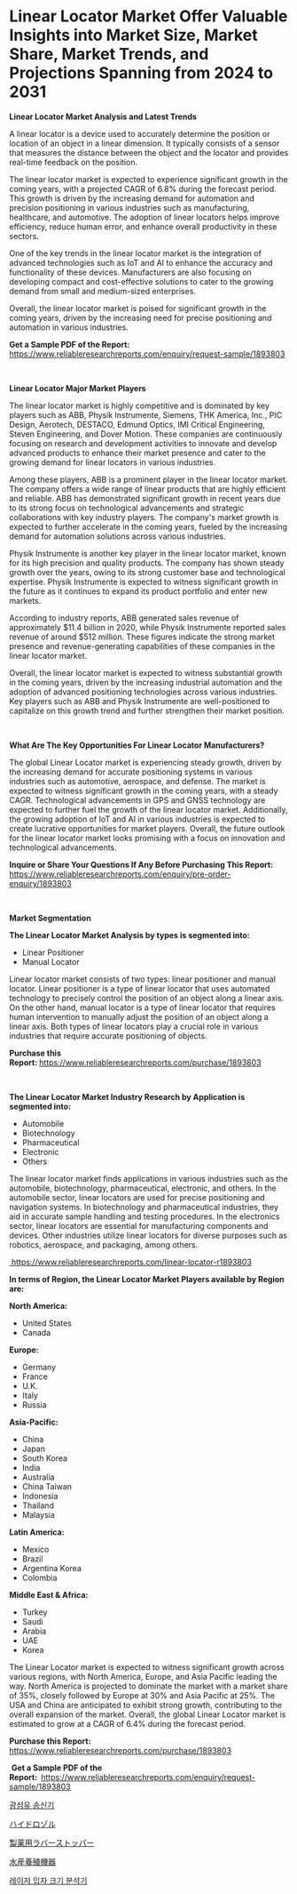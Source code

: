 <p><h1>Linear Locator Market Offer Valuable Insights into Market Size, Market Share, Market Trends, and Projections Spanning from 2024 to 2031</h1></p><p><strong>Linear Locator Market Analysis and Latest Trends</strong></p>
<p><p>A linear locator is a device used to accurately determine the position or location of an object in a linear dimension. It typically consists of a sensor that measures the distance between the object and the locator and provides real-time feedback on the position.</p><p>The linear locator market is expected to experience significant growth in the coming years, with a projected CAGR of 6.8% during the forecast period. This growth is driven by the increasing demand for automation and precision positioning in various industries such as manufacturing, healthcare, and automotive. The adoption of linear locators helps improve efficiency, reduce human error, and enhance overall productivity in these sectors.</p><p>One of the key trends in the linear locator market is the integration of advanced technologies such as IoT and AI to enhance the accuracy and functionality of these devices. Manufacturers are also focusing on developing compact and cost-effective solutions to cater to the growing demand from small and medium-sized enterprises.</p><p>Overall, the linear locator market is poised for significant growth in the coming years, driven by the increasing need for precise positioning and automation in various industries.</p></p>
<p><strong>Get a Sample PDF of the Report:&nbsp;</strong> <a href="https://www.reliableresearchreports.com/enquiry/request-sample/1893803">https://www.reliableresearchreports.com/enquiry/request-sample/1893803</a></p>
<p>&nbsp;</p>
<p><strong>Linear Locator Major Market Players</strong></p>
<p><p>The linear locator market is highly competitive and is dominated by key players such as ABB, Physik Instrumente, Siemens, THK America, Inc., PIC Design, Aerotech, DESTACO, Edmund Optics, IMI Critical Engineering, Steven Engineering, and Dover Motion. These companies are continuously focusing on research and development activities to innovate and develop advanced products to enhance their market presence and cater to the growing demand for linear locators in various industries.</p><p>Among these players, ABB is a prominent player in the linear locator market. The company offers a wide range of linear  products that are highly efficient and reliable. ABB has demonstrated significant growth in recent years due to its strong focus on technological advancements and strategic collaborations with key industry players. The company's market growth is expected to further accelerate in the coming years, fueled by the increasing demand for automation solutions across various industries.</p><p>Physik Instrumente is another key player in the linear locator market, known for its high precision and quality products. The company has shown steady growth over the years, owing to its strong customer base and technological expertise. Physik Instrumente is expected to witness significant growth in the future as it continues to expand its product portfolio and enter new markets.</p><p>According to industry reports, ABB generated sales revenue of approximately $11.4 billion in 2020, while Physik Instrumente reported sales revenue of around $512 million. These figures indicate the strong market presence and revenue-generating capabilities of these companies in the linear locator market.</p><p>Overall, the linear locator market is expected to witness substantial growth in the coming years, driven by the increasing industrial automation and the adoption of advanced positioning technologies across various industries. Key players such as ABB and Physik Instrumente are well-positioned to capitalize on this growth trend and further strengthen their market position.</p></p>
<p>&nbsp;</p>
<p><strong>What Are The Key Opportunities For Linear Locator Manufacturers?</strong></p>
<p><p>The global Linear Locator market is experiencing steady growth, driven by the increasing demand for accurate positioning systems in various industries such as automotive, aerospace, and defense. The market is expected to witness significant growth in the coming years, with a steady CAGR. Technological advancements in GPS and GNSS technology are expected to further fuel the growth of the linear locator market. Additionally, the growing adoption of IoT and AI in various industries is expected to create lucrative opportunities for market players. Overall, the future outlook for the linear locator market looks promising with a focus on innovation and technological advancements.</p></p>
<p><strong>Inquire or Share Your Questions If Any Before Purchasing This Report:</strong> <a href="https://www.reliableresearchreports.com/enquiry/pre-order-enquiry/1893803">https://www.reliableresearchreports.com/enquiry/pre-order-enquiry/1893803</a></p>
<p>&nbsp;</p>
<p><strong>Market Segmentation</strong></p>
<p><strong>The Linear Locator Market Analysis by types is segmented into:</strong></p>
<p><ul><li>Linear Positioner</li><li>Manual Locator</li></ul></p>
<p><p>Linear locator market consists of two types: linear positioner and manual locator. Linear positioner is a type of linear locator that uses automated technology to precisely control the position of an object along a linear axis. On the other hand, manual locator is a type of linear locator that requires human intervention to manually adjust the position of an object along a linear axis. Both types of linear locators play a crucial role in various industries that require accurate positioning of objects.</p></p>
<p><strong>Purchase this Report:&nbsp;</strong><a href="https://www.reliableresearchreports.com/purchase/1893803">https://www.reliableresearchreports.com/purchase/1893803</a></p>
<p>&nbsp;</p>
<p><strong>The Linear Locator Market Industry Research by Application is segmented into:</strong></p>
<p><ul><li>Automobile</li><li>Biotechnology</li><li>Pharmaceutical</li><li>Electronic</li><li>Others</li></ul></p>
<p><p>The linear locator market finds applications in various industries such as the automobile, biotechnology, pharmaceutical, electronic, and others. In the automobile sector, linear locators are used for precise positioning and navigation systems. In biotechnology and pharmaceutical industries, they aid in accurate sample handling and testing procedures. In the electronics sector, linear locators are essential for manufacturing components and devices. Other industries utilize linear locators for diverse purposes such as robotics, aerospace, and packaging, among others.</p></p>
<p><a href="https://www.reliableresearchreports.com/linear-locator-r1893803">&nbsp;https://www.reliableresearchreports.com/linear-locator-r1893803</a></p>
<p><strong>In terms of Region, the Linear Locator Market Players available by Region are:</strong></p>
<p>
    <p> <strong> North America: </strong>
        <ul>
            <li>United States</li>
            <li>Canada</li>
        </ul>
        </p> 
    <p> <strong> Europe: </strong>
        <ul>
            <li>Germany</li>
            <li>France</li>
            <li>U.K.</li>
            <li>Italy</li>
            <li>Russia</li>
        </ul>
        </p> 
    <p> <strong> Asia-Pacific: </strong>
        <ul>
            <li>China</li>
            <li>Japan</li>
            <li>South Korea</li>
            <li>India</li>
            <li>Australia</li>
            <li>China Taiwan</li>
            <li>Indonesia</li>
            <li>Thailand</li>
            <li>Malaysia</li>
        </ul>
        </p> 
    <p> <strong> Latin America: </strong>
        <ul>
            <li>Mexico</li>
            <li>Brazil</li>
            <li>Argentina Korea</li>
            <li>Colombia</li>
        </ul>
        </p> 
    <p> <strong> Middle East & Africa: </strong>
        <ul>
            <li>Turkey</li>
            <li>Saudi</li>
            <li>Arabia</li>
            <li>UAE</li>
            <li>Korea</li>
        </ul>
    </p>
    </p>
<p><p>The Linear Locator market is expected to witness significant growth across various regions, with North America, Europe, and Asia Pacific leading the way. North America is projected to dominate the market with a market share of 35%, closely followed by Europe at 30% and Asia Pacific at 25%. The USA and China are anticipated to exhibit strong growth, contributing to the overall expansion of the market. Overall, the global Linear Locator market is estimated to grow at a CAGR of 6.4% during the forecast period.</p></p>
<p><strong>Purchase this Report: </strong><a href="https://www.reliableresearchreports.com/purchase/1893803">https://www.reliableresearchreports.com/purchase/1893803</a></p>
<p>&nbsp;<strong>Get a Sample PDF of the Report:&nbsp;&nbsp;</strong><a href="https://www.reliableresearchreports.com/enquiry/request-sample/1893803">https://www.reliableresearchreports.com/enquiry/request-sample/1893803</a></p>
<p><strong></strong></p>
<p><p><a href="https://medium.com/@kavonhansen15/%EA%B4%91%EC%84%AC%EC%9C%A0-%EC%86%A1%EC%8B%A0%EA%B8%B0-%EC%8B%9C%EC%9E%A5-%EB%B6%84%EC%84%9D-%EA%B8%80%EB%A1%9C%EB%B2%8C-%EC%82%B0%EC%97%85-%EC%A0%84%EB%A7%9D-%EB%B0%8F-%EC%98%88%EC%B8%A1-2024%EB%85%84%EB%B6%80%ED%84%B0-2031%EB%85%84-e32595ce88bf">광섬유 송신기</a></p><p><a href="https://medium.com/@carolynsparkly/%E3%83%8F%E3%82%A4%E3%83%89%E3%83%AD%E3%82%BD%E3%83%AB%E5%B8%82%E5%A0%B4%E3%81%AF-%E5%B8%82%E5%A0%B4%E3%82%B7%E3%82%A7%E3%82%A2-%E5%B8%82%E5%A0%B4%E3%83%88%E3%83%AC%E3%83%B3%E3%83%89-%E5%B8%82%E5%A0%B4%E6%88%90%E9%95%B7%E3%81%AB%E9%96%A2%E3%81%99%E3%82%8B%E6%83%85%E5%A0%B1%E3%82%92%E6%8F%90%E4%BE%9B%E3%81%97%E3%81%BE%E3%81%99-ee8d71876a59">ハイドロゾル</a></p><p><a href="https://medium.com/@lauriank/%E5%8C%BB%E8%96%AC%E5%93%81%E7%94%A8%E3%83%A9%E3%83%90%E3%83%BC%E3%82%B9%E3%83%88%E3%83%83%E3%83%91%E3%83%BC%E5%B8%82%E5%A0%B4%E3%81%AF-%E5%B8%82%E5%A0%B4%E3%82%B7%E3%82%A7%E3%82%A2-%E5%B8%82%E5%A0%B4%E3%83%88%E3%83%AC%E3%83%B3%E3%83%89-%E5%B8%82%E5%A0%B4%E6%88%90%E9%95%B7%E3%81%AB%E9%96%A2%E3%81%99%E3%82%8B%E6%83%85%E5%A0%B1%E3%82%92%E6%8F%90%E4%BE%9B%E3%81%97%E3%81%BE%E3%81%99-7e58079b4dfd">製薬用ラバーストッパー</a></p><p><a href="https://github.com/alyle7648/Market-Research-Report-List-1/blob/main/538422344625.md">水産養殖機器</a></p><p><a href="https://medium.com/@marymorgan1939/%EB%A0%88%EC%9D%B4%EC%A0%80-%EC%9E%85%EC%9E%90-%ED%81%AC%EA%B8%B0-%EB%B6%84%EC%84%9D%EA%B8%B0-%EC%8B%9C%EC%9E%A5-%EC%8B%9C%EC%9E%A5-%EC%A0%90%EC%9C%A0%EC%9C%A8-%EC%8B%9C%EC%9E%A5-%EB%8F%99%ED%96%A5-%EB%B0%8F-%EB%AF%B8%EB%9E%98-%EC%84%B1%EC%9E%A5-%ED%83%90%EC%83%89-43d47cd77853">레이저 입자 크기 분석기</a></p></p>